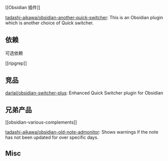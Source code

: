 


[[Obsidian 插件]]

[tadashi-aikawa/obsidian-another-quick-switcher](https://github.com/tadashi-aikawa/obsidian-another-quick-switcher): This is an Obsidian plugin which is another choice of Quick switcher.



## 依赖


可选依赖

[[ripgrep]]

## 竞品

[darlal/obsidian-switcher-plus](https://github.com/darlal/obsidian-switcher-plus): Enhanced Quick Switcher plugin for Obsidian

## 兄弟产品

[[obsidian-various-complements]]

[tadashi-aikawa/obsidian-old-note-admonitor](https://github.com/tadashi-aikawa/obsidian-old-note-admonitor): Shows warnings if the note has not been updated for over specific days.

## Misc






